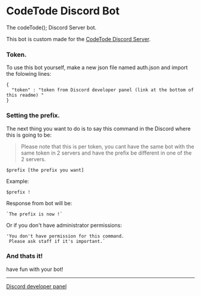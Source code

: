 # CodeTode Discord Bot
The codeTode(); Discord Server bot.

This bot is custom made for the [CodeTode Discord Server](https://discord.gg/tVzW6JE/).

### Token.

To use this bot yourself, make a new json file named auth.json and import the folowing lines:
```
{
  "token" : "token from Discord developer panel (link at the bottom of this readme) "
}
```
### Setting the prefix.

The next thing you want to do is to say this command in the Discord where this is going to be:
> Please note that this is per token, you cant have the same bot with the same token in 2 servers and have the prefix be different in one of the 2 servers.
```
$prefix [the prefix you want]
```
Example: 
```
$prefix !
```
Response from bot will be:
```
`The prefix is now !`
```
Or if you don't have administrator permissions:
```
'You don't have permission for this command.
 Please ask staff if it's important.`
```
### And thats it!

have fun with your bot!
****
[Discord developer panel](https://discordapp.com/developers/applications/)
